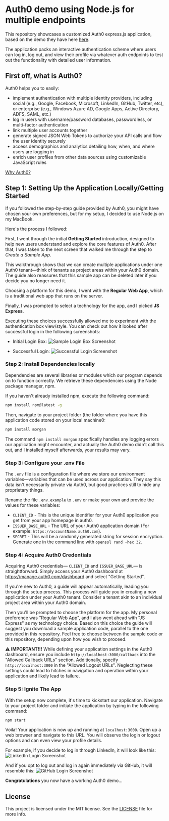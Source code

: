 # Auth0 demo using Node.js for multiple endpoints

This repository showcases a customized Auth0 express.js application, based on the demo they have here [here](https://auth0.com/docs/package/v2?repo=auth0-express-webapp-sample&branch=master&path=01-Login).

The application packs an interactive authentication scheme where users can log in, log out, and view their profile via whatever auth endpoints to test out the functionality with detailed user information.

## First off, what is Auth0?

Auth0 helps you to easily:

- implement authentication with multiple identity providers, including social (e.g., Google, Facebook, Microsoft, LinkedIn, GitHub, Twitter, etc), or enterprise (e.g., Windows Azure AD, Google Apps, Active Directory, ADFS, SAML, etc.)
- log in users with username/password databases, passwordless, or multi-factor authentication
- link multiple user accounts together
- generate signed JSON Web Tokens to authorize your API calls and flow the user identity securely
- access demographics and analytics detailing how, when, and where users are logging in
- enrich user profiles from other data sources using customizable JavaScript rules

[Why Auth0?](https://auth0.com/why-auth0)

## Step 1: Setting Up the Application Locally/Getting Started

If you followed the step-by-step guide provided by Auth0, you might have chosen your own preferences, but for my setup, I decided to use Node.js on my MacBook. 

Here's the process I followed:

First, I went through the initial **Getting Started** introduction, designed to help new users understand and explore the core features of Auth0. After that, I was taken to the next screen that walked me through the step to *Create a Sample App*.

This walkthrough shows that we can create multiple applications under one Auth0 tenant—think of tenants as project areas within your Auth0 domain. The guide also reassures that this sample app can be deleted later if you decide you no longer need it. 

Choosing a platform for this demo, I went with the **Regular Web App**, which is a traditional web app that runs on the server.

Finally, I was prompted to select a technology for the app, and I picked **JS Express**.

Executing these choices successfully allowed me to experiment with the authentication box view/style. You can check out how it looked after successful login in the following screenshots:

- Initial Login Box:
![Sample Login Box Screenshot](./screenshots/login_box.png)
  
- Successful Login:
![Successful Login Screenshot](./screenshots/success_login.png)


### Step 2: Install Dependencies locally

Dependencies are several libraries or modules which our program depends on to function correctly. We retrieve these dependencies using the Node package manager, npm. 

If you haven't already installed npm, execute the following command:

```bash
npm install npm@latest -g
```

Then, navigate to your project folder (the folder where you have this application code stored on your local machine0: 

```bash
npm install morgan
```
The command `npm install morgan` specifically handles any logging errors our application might encounter, and actually the Auth0 demo didn't call this out, and I installed myself afterwards, your results may vary.

### Step 3: Configure your .env File

The `.env` file is a configuration file where we store our environment variables—variables that can be used across our application.  They say this data isn't necessarily private via Auth0, but good practices still to hide any proprietary things.

Rename the file `.env.example` to `.env` or make your own and provide the values for these variables:

- `CLIENT_ID` - This is the unique identifier for your Auth0 application you get from your app homepage in auth0.
- `ISSUER_BASE_URL` - The URL of your Auth0 application domain (For example: `https://accountName.auth0.com`).
- `SECRET` - This will be a randomly generated string for session encryption. Generate one in the command line with `openssl rand -hex 32`.

### Step 4: Acquire Auth0 Credentials

Acquiring Auth0 credentials— `CLIENT_ID` and `ISSUER_BASE_URL`— is straightforward. Simply access your Auth0 dashboard at https://manage.auth0.com/dashboard and select "Getting Started". 

If you're new to Auth0, a guide will appear automatically, leading you through the setup process. This process will guide you in creating a new application under your Auth0 tenant. Consider a tenant akin to an individual project area within your Auth0 domain.

Then you'll be prompted to choose the platform for the app. My personal preference was "Regular Web App", and I also went ahead with "JS Express" as my technology choice. Based on this choice the guide will suggest you download a sample application code, parallel to the one provided in this repository. Feel free to choose between the sample code or this repository, depending upon how you wish to proceed.

⚠️  **IMPORTANT!!!** While defining your application settings in the Auth0 dashboard, ensure you include `http://localhost:3000/callback` into the "Allowed Callback URLs" section. Additionally, specify `http://localhost:3000` in the "Allowed Logout URLs". Neglecting these settings could lead to hitches in navigation and operation within your application and likely lead to failure.

### Step 5: Ignite The App

With the setup now complete, it's time to kickstart our application. Navigate to your project folder and initiate the application by typing in the following command:

```bash
npm start
```

Voila! Your application is now up and running at `localhost:3000`. Open up a web browser and navigate to this URL. You will observe the login or logout options and can even view your profile details. 

For example, if you decide to log in through LinkedIn, it will look like this:
![LinkedIn Login Screenshot](./screenshots/linkedin_login.png)

And if you opt to log out and log in again immediately via GitHub, it will resemble this:
![GitHub Login Screenshot](./screenshots/github_login.png)

**Congratulations** you now have a working Auth0 demo...

## License

This project is licensed under the MIT license. See the [LICENSE](LICENSE) file for more info.